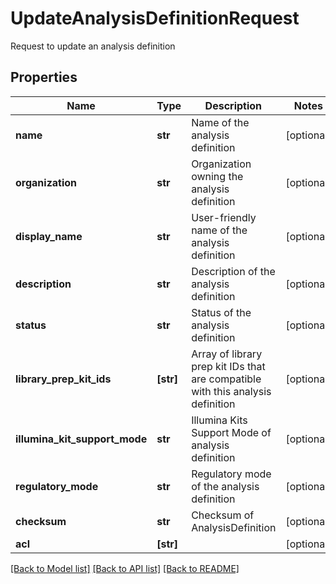 # UpdateAnalysisDefinitionRequest

Request to update an analysis definition

## Properties
Name | Type | Description | Notes
------------ | ------------- | ------------- | -------------
**name** | **str** | Name of the analysis definition | [optional] 
**organization** | **str** | Organization owning the analysis definition | [optional] 
**display_name** | **str** | User-friendly name of the analysis definition | [optional] 
**description** | **str** | Description of the analysis definition | [optional] 
**status** | **str** | Status of the analysis definition | [optional] 
**library_prep_kit_ids** | **[str]** | Array of library prep kit IDs that are compatible with this analysis definition | [optional] 
**illumina_kit_support_mode** | **str** | Illumina Kits Support Mode of analysis definition | [optional] 
**regulatory_mode** | **str** | Regulatory mode of the analysis definition | [optional] 
**checksum** | **str** | Checksum of AnalysisDefinition | [optional] 
**acl** | **[str]** |  | [optional] 

[[Back to Model list]](../README.md#documentation-for-models) [[Back to API list]](../README.md#documentation-for-api-endpoints) [[Back to README]](../README.md)


